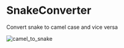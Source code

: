# SnakeConverter
Convert snake to camel case and vice versa

![camel_to_snake](https://user-images.githubusercontent.com/62399914/158295141-ad16fc2f-8ad0-4720-b2c0-d636dff1e568.png)
